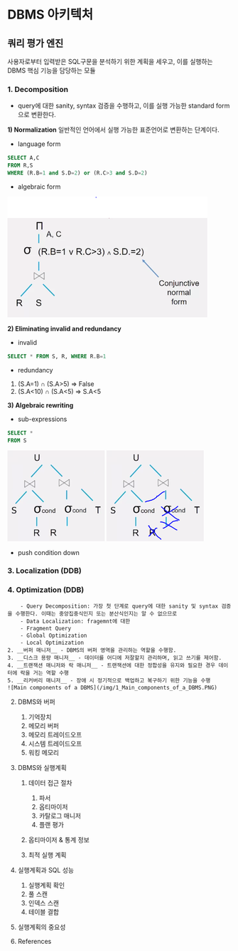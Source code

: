 # DBMS 아키텍처
## 쿼리 평가 엔진 
사용자로부터 입력받은 SQL구문을 분석하기 위한 계획을 세우고, 이를 실행하는 DBMS 핵심 기능을 담당하는 모듈

### 1. Decomposition
- query에 대한 sanity, syntax 검증을 수행하고, 이를 실행 가능한 standard form으로 변환한다.

**1) Normalization**
일반적인 언어에서 실행 가능한 표준언어로 변환하는 단계이다.

  - language form
  ```sql
  SELECT A,C
  FROM R,S
  WHERE (R.B=1 and S.D=2) or (R.C>3 and S.D=2)
  ```

  - algebraic form
  
![Decomposition](/img/1_decomposition.PNG)


**2) Eliminating invalid and redundancy**
  - invalid
  ```sql
  SELECT * FROM S, R, WHERE R.B=1
  ```

  - redundancy
  1) (S.A=1) ∩ (S.A>5) => False
  2) (S.A<10) ∩ (S.A<5) => S.A<5


**3) Algebraic rewriting**
  - sub-expressions
  ```sql
  SELECT * 
  FROM S
  ```
![Decomposition](/img/1_decomposition_1.PNG)
![Decomposition](/img/1_decomposition_2.PNG)

  - push condition down
  


### 3. Localization (DDB)

### 4. Optimization (DDB)

        
        
        - Query Decomposition: 가장 첫 단계로 query에 대한 sanity 및 syntax 검증을 수행한다. 이때는 중앙집중식인지 또는 분산식인지는 알 수 없으므로 
        - Data Localization: fragemnt에 대한 
        - Fragment Query
        - Global Optimization
        - Local Optimization
    2. __버퍼 매니저__ - DBMS의 버퍼 영역을 관리하는 역할을 수행함.
    3. __디스크 용량 매니저__ - 데이터를 어디에 저잘할지 관리하며, 읽고 쓰기를 제어함.
    4. __트랜잭션 매니저와 락 매니저__ - 트랜잭션에 대한 정합성을 유지와 필요한 경우 데이터에 락을 거는 역할 수행
    5. __리커버리 매니저__ - 장애 시 정기적으로 백업하고 복구하기 위한 기능을 수행
    ![Main components of a DBMS](/img/1_Main_components_of_a_DBMS.PNG)

    
2. DBMS와 버퍼
    1. 기억장치
    2. 메모리 버퍼
    3. 메모리 트레이드오프
    4. 시스템 트레이드오프
    5. 워킹 메모리
    
3. DBMS와 실행계획
    1. 데이터 접근 절차
        1. 파서
        2. 옵티마이저
        3. 카탈로그 매니저
        4. 플랜 평가
        
    2. 옵티마이저 & 통계 정보
    3. 최적 실행 계획
    
4. 실행계획과 SQL 성능
    1. 실행계획 확인
    2. 풀 스캔
    3. 인덱스 스캔
    4. 테이블 결합
  
5. 실행계획의 중요성


6. References
  

